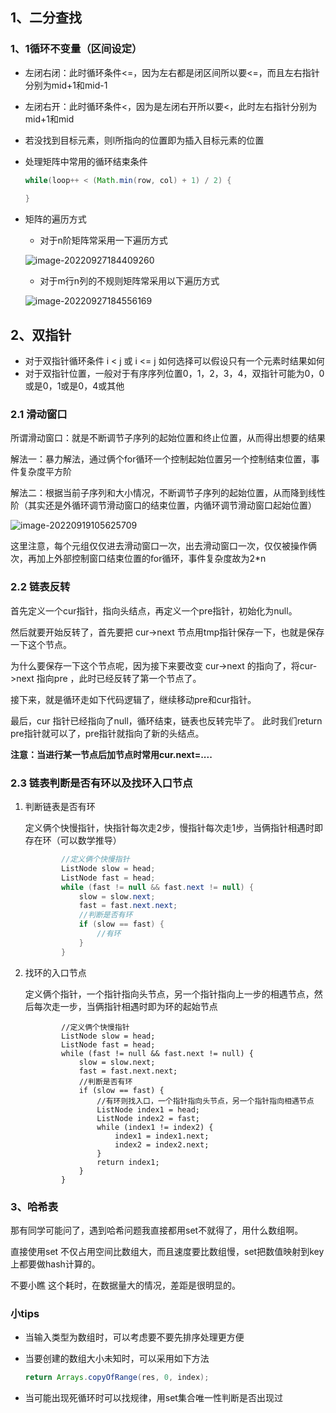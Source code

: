 ## 1、二分查找

### 1、1循环不变量（区间设定）

- 左闭右闭：此时循环条件<=，因为左右都是闭区间所以要<=，而且左右指针分别为mid+1和mid-1

- 左闭右开：此时循环条件<，因为是左闭右开所以要<，此时左右指针分别为mid+1和mid

- 若没找到目标元素，则l所指向的位置即为插入目标元素的位置

- 处理矩阵中常用的循环结束条件

  ```java
  while(loop++ < (Math.min(row, col) + 1) / 2) {
  	
  }
  ```

- 矩阵的遍历方式

  - 对于n阶矩阵常采用一下遍历方式

  ![image-20220927184409260](C:\Users\王子龙\AppData\Roaming\Typora\typora-user-images\image-20220927184409260.png)

  - 对于m行n列的不规则矩阵常采用以下遍历方式

  ![image-20220927184556169](C:\Users\王子龙\AppData\Roaming\Typora\typora-user-images\image-20220927184556169.png)

## 2、双指针

- 对于双指针循环条件 i < j 或 i <= j 如何选择可以假设只有一个元素时结果如何
- 对于双指针位置，一般对于有序序列位置0，1，2，3，4，双指针可能为0，0或是0，1或是0，4或其他

### 2.1 滑动窗口

所谓滑动窗口：就是不断调节子序列的起始位置和终止位置，从而得出想要的结果

解法一：暴力解法，通过俩个for循环一个控制起始位置另一个控制结束位置，事件复杂度平方阶

解法二：根据当前子序列和大小情况，不断调节子序列的起始位置，从而降到线性阶（其实还是外循环调节滑动窗口的结束位置，内循环调节滑动窗口起始位置）

![image-20220919105625709](C:\Users\王子龙\AppData\Roaming\Typora\typora-user-images\image-20220919105625709.png)

这里注意，每个元组仅仅进去滑动窗口一次，出去滑动窗口一次，仅仅被操作俩次，再加上外部控制窗口结束位置的for循环，事件复杂度故为2*n

### 2.2 链表反转

首先定义一个cur指针，指向头结点，再定义一个pre指针，初始化为null。

然后就要开始反转了，首先要把 cur->next 节点用tmp指针保存一下，也就是保存一下这个节点。

为什么要保存一下这个节点呢，因为接下来要改变 cur->next 的指向了，将cur->next 指向pre ，此时已经反转了第一个节点了。

接下来，就是循环走如下代码逻辑了，继续移动pre和cur指针。

最后，cur 指针已经指向了null，循环结束，链表也反转完毕了。 此时我们return pre指针就可以了，pre指针就指向了新的头结点。

**注意：当进行某一节点后加节点时常用cur.next=....**

### 2.3 链表判断是否有环以及找环入口节点

1. 判断链表是否有环

   定义俩个快慢指针，快指针每次走2步，慢指针每次走1步，当俩指针相遇时即存在环（可以数学推导）

   ```java
           //定义俩个快慢指针
           ListNode slow = head;
           ListNode fast = head;
           while (fast != null && fast.next != null) {
               slow = slow.next;
               fast = fast.next.next;
               //判断是否有环
               if (slow == fast) {
                   //有环
               }
           }
   ```

   

2. 找环的入口节点

   定义俩个指针，一个指针指向头节点，另一个指针指向上一步的相遇节点，然后每次走一步，当俩指针相遇时即为环的起始节点  

   ```
           //定义俩个快慢指针
           ListNode slow = head;
           ListNode fast = head;
           while (fast != null && fast.next != null) {
               slow = slow.next;
               fast = fast.next.next;
               //判断是否有环
               if (slow == fast) {
                   //有环则找入口，一个指针指向头节点，另一个指针指向相遇节点
                   ListNode index1 = head;
                   ListNode index2 = fast;
                   while (index1 != index2) {
                       index1 = index1.next;
                       index2 = index2.next;
                   }
                   return index1;
               }
           }
   ```


### 3、哈希表

那有同学可能问了，遇到哈希问题我直接都用set不就得了，用什么数组啊。

直接使用set 不仅占用空间比数组大，而且速度要比数组慢，set把数值映射到key上都要做hash计算的。

不要小瞧 这个耗时，在数据量大的情况，差距是很明显的。





### 小tips

- 当输入类型为数组时，可以考虑要不要先排序处理更方便

- 当要创建的数组大小未知时，可以采用如下方法

  ```java
  return Arrays.copyOfRange(res, 0, index);
  ```

- 当可能出现死循环时可以找规律，用set集合唯一性判断是否出现过